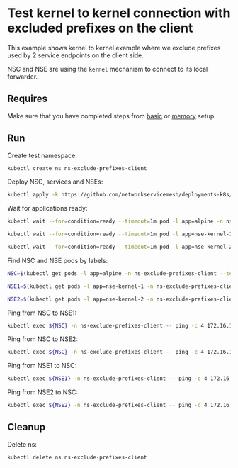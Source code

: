 # Test kernel to kernel connection with excluded prefixes on the client

This example shows kernel to kernel example where we exclude prefixes used by 2 service endpoints on the client side. 

NSC and NSE are using the `kernel` mechanism to connect to its local forwarder.

## Requires

Make sure that you have completed steps from [basic](../../basic) or [memory](../../memory) setup.

## Run

Create test namespace:
```bash
kubectl create ns ns-exclude-prefixes-client
```

Deploy NSC, services and NSEs:
```bash
kubectl apply -k https://github.com/networkservicemesh/deployments-k8s/examples/features/exclude-prefixes-client?ref=79418b8635a794fb1b108b6cfd7fe3f041c895c3
```

Wait for applications ready:
```bash
kubectl wait --for=condition=ready --timeout=1m pod -l app=alpine -n ns-exclude-prefixes-client
```
```bash
kubectl wait --for=condition=ready --timeout=1m pod -l app=nse-kernel-1 -n ns-exclude-prefixes-client
```
```bash
kubectl wait --for=condition=ready --timeout=1m pod -l app=nse-kernel-2 -n ns-exclude-prefixes-client
```

Find NSC and NSE pods by labels:
```bash
NSC=$(kubectl get pods -l app=alpine -n ns-exclude-prefixes-client --template '{{range .items}}{{.metadata.name}}{{"\n"}}{{end}}')
```
```bash
NSE1=$(kubectl get pods -l app=nse-kernel-1 -n ns-exclude-prefixes-client --template '{{range .items}}{{.metadata.name}}{{"\n"}}{{end}}')
```
```bash
NSE2=$(kubectl get pods -l app=nse-kernel-2 -n ns-exclude-prefixes-client --template '{{range .items}}{{.metadata.name}}{{"\n"}}{{end}}')
```

Ping from NSC to NSE1:
```bash
kubectl exec ${NSC} -n ns-exclude-prefixes-client -- ping -c 4 172.16.1.96
```

Ping from NSC to NSE2:
```bash
kubectl exec ${NSC} -n ns-exclude-prefixes-client -- ping -c 4 172.16.1.98
```

Ping from NSE1 to NSC:
```bash
kubectl exec ${NSE1} -n ns-exclude-prefixes-client -- ping -c 4 172.16.1.97
```

Ping from NSE2 to NSC:
```bash
kubectl exec ${NSE2} -n ns-exclude-prefixes-client -- ping -c 4 172.16.1.99
```

## Cleanup

Delete ns:
```bash
kubectl delete ns ns-exclude-prefixes-client
```
